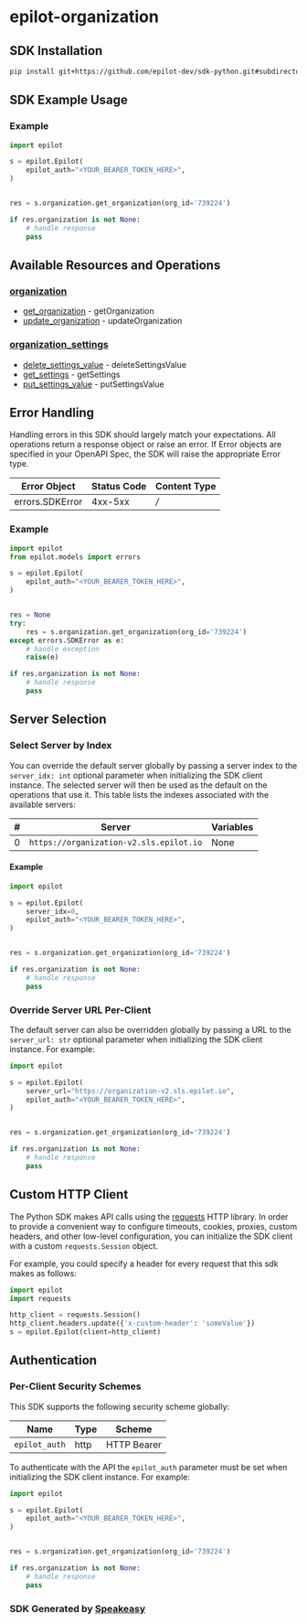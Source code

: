 # epilot-organization

<!-- Start SDK Installation [installation] -->
## SDK Installation

```bash
pip install git+https://github.com/epilot-dev/sdk-python.git#subdirectory=organization
```
<!-- End SDK Installation [installation] -->

<!-- Start SDK Example Usage [usage] -->
## SDK Example Usage

### Example

```python
import epilot

s = epilot.Epilot(
    epilot_auth="<YOUR_BEARER_TOKEN_HERE>",
)


res = s.organization.get_organization(org_id='739224')

if res.organization is not None:
    # handle response
    pass

```
<!-- End SDK Example Usage [usage] -->

<!-- Start Available Resources and Operations [operations] -->
## Available Resources and Operations

### [organization](docs/sdks/organization/README.md)

* [get_organization](docs/sdks/organization/README.md#get_organization) - getOrganization
* [update_organization](docs/sdks/organization/README.md#update_organization) - updateOrganization

### [organization_settings](docs/sdks/organizationsettings/README.md)

* [delete_settings_value](docs/sdks/organizationsettings/README.md#delete_settings_value) - deleteSettingsValue
* [get_settings](docs/sdks/organizationsettings/README.md#get_settings) - getSettings
* [put_settings_value](docs/sdks/organizationsettings/README.md#put_settings_value) - putSettingsValue
<!-- End Available Resources and Operations [operations] -->

<!-- Start Error Handling [errors] -->
## Error Handling

Handling errors in this SDK should largely match your expectations.  All operations return a response object or raise an error.  If Error objects are specified in your OpenAPI Spec, the SDK will raise the appropriate Error type.

| Error Object    | Status Code     | Content Type    |
| --------------- | --------------- | --------------- |
| errors.SDKError | 4xx-5xx         | */*             |

### Example

```python
import epilot
from epilot.models import errors

s = epilot.Epilot(
    epilot_auth="<YOUR_BEARER_TOKEN_HERE>",
)


res = None
try:
    res = s.organization.get_organization(org_id='739224')
except errors.SDKError as e:
    # handle exception
    raise(e)

if res.organization is not None:
    # handle response
    pass

```
<!-- End Error Handling [errors] -->

<!-- Start Server Selection [server] -->
## Server Selection

### Select Server by Index

You can override the default server globally by passing a server index to the `server_idx: int` optional parameter when initializing the SDK client instance. The selected server will then be used as the default on the operations that use it. This table lists the indexes associated with the available servers:

| # | Server | Variables |
| - | ------ | --------- |
| 0 | `https://organization-v2.sls.epilot.io` | None |

#### Example

```python
import epilot

s = epilot.Epilot(
    server_idx=0,
    epilot_auth="<YOUR_BEARER_TOKEN_HERE>",
)


res = s.organization.get_organization(org_id='739224')

if res.organization is not None:
    # handle response
    pass

```


### Override Server URL Per-Client

The default server can also be overridden globally by passing a URL to the `server_url: str` optional parameter when initializing the SDK client instance. For example:
```python
import epilot

s = epilot.Epilot(
    server_url="https://organization-v2.sls.epilot.io",
    epilot_auth="<YOUR_BEARER_TOKEN_HERE>",
)


res = s.organization.get_organization(org_id='739224')

if res.organization is not None:
    # handle response
    pass

```
<!-- End Server Selection [server] -->

<!-- Start Custom HTTP Client [http-client] -->
## Custom HTTP Client

The Python SDK makes API calls using the [requests](https://pypi.org/project/requests/) HTTP library.  In order to provide a convenient way to configure timeouts, cookies, proxies, custom headers, and other low-level configuration, you can initialize the SDK client with a custom `requests.Session` object.

For example, you could specify a header for every request that this sdk makes as follows:
```python
import epilot
import requests

http_client = requests.Session()
http_client.headers.update({'x-custom-header': 'someValue'})
s = epilot.Epilot(client=http_client)
```
<!-- End Custom HTTP Client [http-client] -->

<!-- Start Authentication [security] -->
## Authentication

### Per-Client Security Schemes

This SDK supports the following security scheme globally:

| Name          | Type          | Scheme        |
| ------------- | ------------- | ------------- |
| `epilot_auth` | http          | HTTP Bearer   |

To authenticate with the API the `epilot_auth` parameter must be set when initializing the SDK client instance. For example:
```python
import epilot

s = epilot.Epilot(
    epilot_auth="<YOUR_BEARER_TOKEN_HERE>",
)


res = s.organization.get_organization(org_id='739224')

if res.organization is not None:
    # handle response
    pass

```
<!-- End Authentication [security] -->

<!-- Placeholder for Future Speakeasy SDK Sections -->



### SDK Generated by [Speakeasy](https://docs.speakeasyapi.dev/docs/using-speakeasy/client-sdks)
